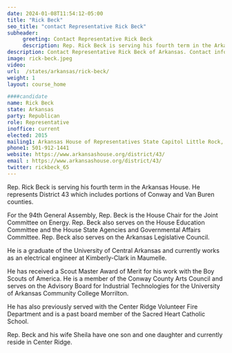 ```yaml
---
date: 2024-01-08T11:54:12-05:00
title: "Rick Beck"
seo_title: "contact Representative Rick Beck"
subheader:
     greeting: Contact Representative Rick Beck
     description: Rep. Rick Beck is serving his fourth term in the Arkansas House. He represents District 43 which includes portions of Conway and Van Buren counties. For the 94th General Assembly, Rep. Beck is the House Chair for the Joint Committee on Energy.
description: Contact Representative Rick Beck of Arkansas. Contact information for Rick Beck includes email address, phone number, and mailing address.
image: rick-beck.jpeg
video:
url:  /states/arkansas/rick-beck/
weight: 1
layout: course_home

####candidate
name: Rick Beck
state: Arkansas
party: Republican
role: Representative
inoffice: current
elected: 2015
mailing1: Arkansas House of Representatives State Capitol Little Rock, AR 72201
phone1: 501-912-1441
website: https://www.arkansashouse.org/district/43/
email : https://www.arkansashouse.org/district/43/
twitter: rickbeck_65
---
```


Rep. Rick Beck is serving his fourth term in the Arkansas House. He represents District 43 which includes portions of Conway and Van Buren counties.

For the 94th General Assembly, Rep. Beck is the House Chair for the Joint Committee on Energy. Rep. Beck also serves on the House Education Committee and the House State Agencies and Governmental Affairs Committee. Rep. Beck also serves on the Arkansas Legislative Council.

He is a graduate of the University of Central Arkansas and currently works as an electrical engineer at Kimberly-Clark in Maumelle.

He has received a Scout Master Award of Merit for his work with the Boy Scouts of America.  He is a member of the Conway County Arts Council and serves on the Advisory Board for Industrial Technologies for the University of Arkansas Community College Morrilton.

He has also previously served with the Center Ridge Volunteer Fire Department and is a past board member of the Sacred Heart Catholic School.

Rep. Beck and his wife Sheila have one son and one daughter and currently reside in Center Ridge.
